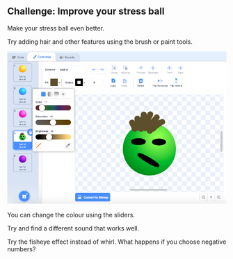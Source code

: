 ## Challenge: Improve your stress ball
Make your stress ball even better. 

Try adding hair and other features using the brush or paint tools.

![screenshot](images/balls-brush-paint.png)

You can change the colour using the sliders. 

Try and find a different sound that works well. 

Try the fisheye effect instead of whirl. What happens if you choose negative numbers?

